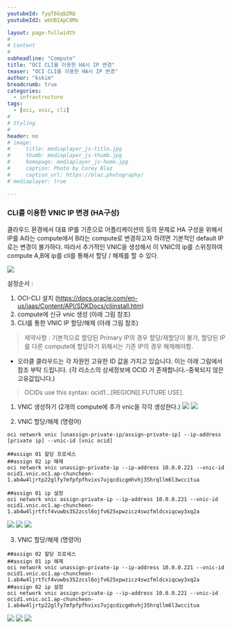 ```yaml
---
youtubeId: fyqT6GqbZRQ
youtubeId2: wbUBIApC8Mo

layout: page-fullwidth
#
# Content
#
subheadline: "Compute"
title: "OCI CLI를 이용한 HA시 IP 변경"
teaser: "OCI CLI를 이용한 HA시 IP 변경"
author: "kskim"
breadcrumb: true
categories:
  - infrastructure
tags:
  - [oci, vnic, cli]
#
# Styling
#
header: no
# image:
#     title: mediaplayer_js-title.jpg
#     thumb: mediaplayer_js-thumb.jpg
#     homepage: mediaplayer_js-home.jpg
#     caption: Photo by Corey Blaz
#     caption_url: https://blaz.photography/
# mediaplayer: true

---
```



### CLI를 이용한 VNIC IP 변경 (HA구성)
클라우드 환경에서 대표 IP를 기준으로 어플리케이션의 등의 문제로 HA 구성을 위해서 IP를  A라는 compute에서 B라는 compute로 
변경하고자 하려면 기본적인 default IP로는 변경이 불가하다. 따라서 추가적인 VNIC을 생성해서 이 VNIC의 ip를 스위칭하여 
compute A,B에 ip를 cli를 통해서 할당 / 해제를 할 수 있다. 

![](/assets/img/infrastructure/2022/vnic-ip-change/ip-change.png)

설정순서 : 
1. OCI-CLI 설치 (https://docs.oracle.com/en-us/iaas/Content/API/SDKDocs/cliinstall.htm)
2. compute에 신규 vnic 생성 (아래 그림 참조)
3. CLI를 통한 VNIC IP 할당/해제 (아래 그림 참조)

> 제약사항 : 기본적으로 할당된 Primary IP의 경우 할당/재할당이 불가, 할당된 IP를 다른 compute에 할당하기 위해서는 기존 IP의 경우 해제해야함.

- 오라클 클라우드는 각 자원읜 고유한 ID 값을 가지고 있습니다. 이는 아래 그림에서 참조 부탁 드립니다. (각 리소스의 상세정보에 OCID 가 존재합니다.-중북되지 않은 고유값입니다.)
> OCIDs use this syntax: ocid1.<RESOURCE TYPE>.<REALM>.[REGION][.FUTURE USE].<UNIQUE ID>






1. VNIC 생성하기 (2개의 compute에 추가 vnic을 각각 생성한다.)
   ![](/assets/img/infrastructure/2022/vnic-ip-change/1.png)
   ![](/assets/img/infrastructure/2022/vnic-ip-change/2.png)


2. VNIC 할당/해제 (명령어)
 
```
oci network vnic [unassign-private-ip/assign-private-ip] --ip-address [private ip] --vnic-id [vnic ocid]

##assign 01 할당 프로세스
##assign 02 ip 해제
oci network vnic unassign-private-ip --ip-address 10.0.0.221 --vnic-id ocid1.vnic.oc1.ap-chuncheon-1.ab4w4ljrtp22glfy7mfpfpfhvixs7ujqcdicgmhvhj35hrqllm6l3wccitua

##assign 01 ip 설정
oci network vnic assign-private-ip --ip-address 10.0.0.221 --vnic-id ocid1.vnic.oc1.ap-chuncheon-1.ab4w4ljrtfcf4vuwbs352zcsl6ojfv625xpwzicz4swzfmldcxiqcwy3xq2a
```
![](/assets/img/infrastructure/2022/vnic-ip-change/3.png)
![](/assets/img/infrastructure/2022/vnic-ip-change/4.png)
![](/assets/img/infrastructure/2022/vnic-ip-change/5.png)


3. VNIC 할당/해제 (명령어)
```
##assign 02 할당 프로세스
##assign 01 ip 해제
oci network vnic unassign-private-ip --ip-address 10.0.0.221 --vnic-id ocid1.vnic.oc1.ap-chuncheon-1.ab4w4ljrtfcf4vuwbs352zcsl6ojfv625xpwzicz4swzfmldcxiqcwy3xq2a
##assign 02 ip 설정
oci network vnic assign-private-ip --ip-address 10.0.0.221 --vnic-id ocid1.vnic.oc1.ap-chuncheon-1.ab4w4ljrtp22glfy7mfpfpfhvixs7ujqcdicgmhvhj35hrqllm6l3wccitua
```
![](/assets/img/infrastructure/2022/vnic-ip-change/6.png)
![](/assets/img/infrastructure/2022/vnic-ip-change/7.png)
![](/assets/img/infrastructure/2022/vnic-ip-change/8.png)


